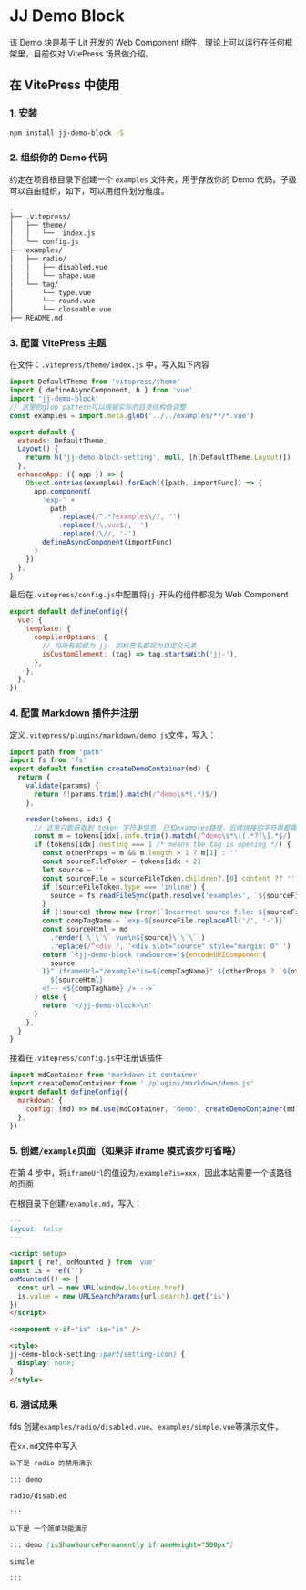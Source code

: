 # JJ Demo Block

该 Demo 块是基于 Lit 开发的 Web Component 组件，理论上可以运行在任何框架里，目前仅对 VitePress 场景做介绍。

## 在 VitePress 中使用

### 1. 安装

```bash
npm install jj-demo-block -S
```

### 2. 组织你的 Demo 代码

约定在项目根目录下创建一个 `examples` 文件夹，用于存放你的 Demo 代码。子级可以自由组织，如下，可以用组件划分维度。

```bash
.
├── .vitepress/
│   ├── theme/
│   │   └──  index.js
│   └── config.js
├── examples/
│   ├── radio/
│   │   ├── disabled.vue
│   │   └── shape.vue
│   └── tag/
│       └── type.vue
│       └── round.vue
│       └── closeable.vue
├── README.md
```

### 3. 配置 VitePress 主题

在文件：`.vitepress/theme/index.js` 中，写入如下内容

```javascript
import DefaultTheme from 'vitepress/theme'
import { defineAsyncComponent, h } from 'vue'
import 'jj-demo-block'
// 这里的glob pattern可以根据实际的目录结构做调整
const examples = import.meta.glob('../../examples/**/*.vue')

export default {
  extends: DefaultTheme,
  Layout() {
    return h('jj-demo-block-setting', null, [h(DefaultTheme.Layout)])
  },
  enhanceApp: ({ app }) => {
    Object.entries(examples).forEach(([path, importFunc]) => {
      app.component(
        'exp-' +
          path
            .replace(/^.*?examples\//, '')
            .replace(/\.vue$/, '')
            .replace(/\//, '-'),
        defineAsyncComponent(importFunc)
      )
    })
  },
}
```

最后在`.vitepress/config.js`中配置将`jj-`开头的组件都视为 Web Component

```javascript
export default defineConfig({
  vue: {
    template: {
      compilerOptions: {
        // 将所有前缀为 jj- 的标签名都视为自定义元素
        isCustomElement: (tag) => tag.startsWith('jj-'),
      },
    },
  },
})
```

### 4. 配置 Markdown 插件并注册

定义`.vitepress/plugins/markdown/demo.js`文件，写入：

```javascript
import path from 'path'
import fs from 'fs'
export default function createDemoContainer(md) {
  return {
    validate(params) {
      return !!params.trim().match(/^demo\s*(.*)$/)
    },

    render(tokens, idx) {
      // 这里只能获取到 token 字符串信息，已知examples路径，后续拼接的字符串都需要提供
      const m = tokens[idx].info.trim().match(/^demo\s*\[(.*?)\].*$/)
      if (tokens[idx].nesting === 1 /* means the tag is opening */) {
        const otherProps = m && m.length > 1 ? m[1] : ''
        const sourceFileToken = tokens[idx + 2]
        let source = ''
        const sourceFile = sourceFileToken.children?.[0].content ?? ''
        if (sourceFileToken.type === 'inline') {
          source = fs.readFileSync(path.resolve('examples', `${sourceFile}.vue`), 'utf-8')
        }
        if (!source) throw new Error(`Incorrect source file: ${sourceFile}`)
        const compTagName = `exp-${sourceFile.replaceAll('/', '-')}`
        const sourceHtml = md
          .render(`\`\`\` vue\n${source}\`\`\``)
          .replace(/^<div /, '<div slot="source" style="margin: 0" ')
        return `<jj-demo-block rawSource="${encodeURIComponent(
          source
        )}" iframeUrl="/example?is=${compTagName}" ${otherProps ? `${otherProps}` : ''}>
          ${sourceHtml}
        <!-- <${compTagName} /> -->`
      } else {
        return '</jj-demo-block>\n'
      }
    },
  }
}
```

接着在`.vitepress/config.js`中注册该插件

```javascript
import mdContainer from 'markdown-it-container'
import createDemoContainer from './plugins/markdown/demo.js'
export default defineConfig({
  markdown: {
    config: (md) => md.use(mdContainer, 'demo', createDemoContainer(md)),
  },
})
```

### 5. 创建`/example`页面（如果非 iframe 模式该步可省略）

在第 4 步中，将`iframeUrl`的值设为`/example?is=xxx`，因此本站需要一个该路径的页面

在根目录下创建`/example.md`，写入：

```markdown
---
layout: false
---

<script setup>
import { ref, onMounted } from 'vue'
const is = ref('')
onMounted(() => {
  const url = new URL(window.location.href)
  is.value = new URLSearchParams(url.search).get('is')
})
</script>

<component v-if="is" :is="is" />

<style>
jj-demo-block-setting::part(setting-icon) {
  display: none;
}
</style>
```

### 6. 测试成果

fds 创建`examples/radio/disabled.vue`、`examples/simple.vue`等演示文件，

在`xx.md`文件中写入

```markdown
以下是 radio 的禁用演示

::: demo

radio/disabled

:::

以下是 一个简单功能演示

::: demo [isShowSourcePermanently iframeHeight="500px"]

simple

:::
```
